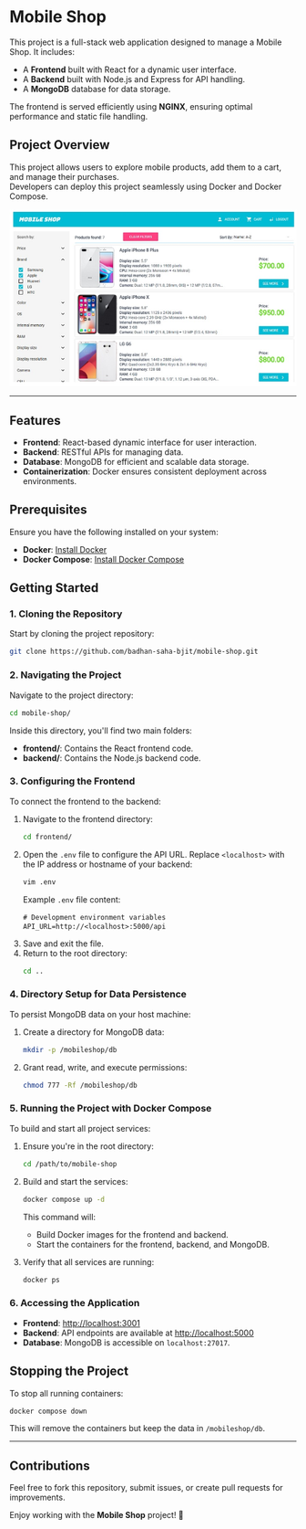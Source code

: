 
# Mobile Shop

This project is a full-stack web application designed to manage a Mobile Shop. It includes:  
- A **Frontend** built with React for a dynamic user interface.
- A **Backend** built with Node.js and Express for API handling.
- A **MongoDB** database for data storage.

The frontend is served efficiently using **NGINX**, ensuring optimal performance and static file handling.

## Project Overview
This project allows users to explore mobile products, add them to a cart, and manage their purchases.  
Developers can deploy this project seamlessly using Docker and Docker Compose.

![Mobile Shop Application](https://github.com/abrahimcse/Docker-PlayGround/blob/main/screenshots/mobile_shop.jpg)

---

## Features
- **Frontend**: React-based dynamic interface for user interaction.
- **Backend**: RESTful APIs for managing data.
- **Database**: MongoDB for efficient and scalable data storage.
- **Containerization**: Docker ensures consistent deployment across environments.

## Prerequisites
Ensure you have the following installed on your system:
- **Docker**: [Install Docker](https://docs.docker.com/get-docker/)
- **Docker Compose**: [Install Docker Compose](https://docs.docker.com/compose/install/)

## Getting Started

### 1. Cloning the Repository
Start by cloning the project repository:
```bash
git clone https://github.com/badhan-saha-bjit/mobile-shop.git
```

### 2. Navigating the Project
Navigate to the project directory:
```bash
cd mobile-shop/
```
Inside this directory, you'll find two main folders:
- **frontend/**: Contains the React frontend code.
- **backend/**: Contains the Node.js backend code.

### 3. Configuring the Frontend
To connect the frontend to the backend:
1. Navigate to the frontend directory:
   ```bash
   cd frontend/
   ```
2. Open the `.env` file to configure the API URL. Replace `<localhost>` with the IP address or hostname of your backend:
   ```bash
   vim .env
   ```
   Example `.env` file content:
   ```env
   # Development environment variables
   API_URL=http://<localhost>:5000/api
   ```
3. Save and exit the file.
4. Return to the root directory:
   ```bash
   cd ..
   ```

### 4. Directory Setup for Data Persistence
To persist MongoDB data on your host machine:
1. Create a directory for MongoDB data:
   ```bash
   mkdir -p /mobileshop/db
   ```
2. Grant read, write, and execute permissions:
   ```bash
   chmod 777 -Rf /mobileshop/db
   ```

### 5. Running the Project with Docker Compose
To build and start all project services:
1. Ensure you're in the root directory:
   ```bash
   cd /path/to/mobile-shop
   ```
2. Build and start the services:
   ```bash
   docker compose up -d
   ```
   This command will:
   - Build Docker images for the frontend and backend.
   - Start the containers for the frontend, backend, and MongoDB.

3. Verify that all services are running:
   ```bash
   docker ps
   ```

### 6. Accessing the Application
- **Frontend**: [http://localhost:3001](http://localhost:3001)
- **Backend**: API endpoints are available at [http://localhost:5000](http://localhost:5000)
- **Database**: MongoDB is accessible on `localhost:27017`.

## Stopping the Project
To stop all running containers:
```bash
docker compose down
```
This will remove the containers but keep the data in `/mobileshop/db`.

---

## Contributions
Feel free to fork this repository, submit issues, or create pull requests for improvements.

Enjoy working with the **Mobile Shop** project! 🚀  

